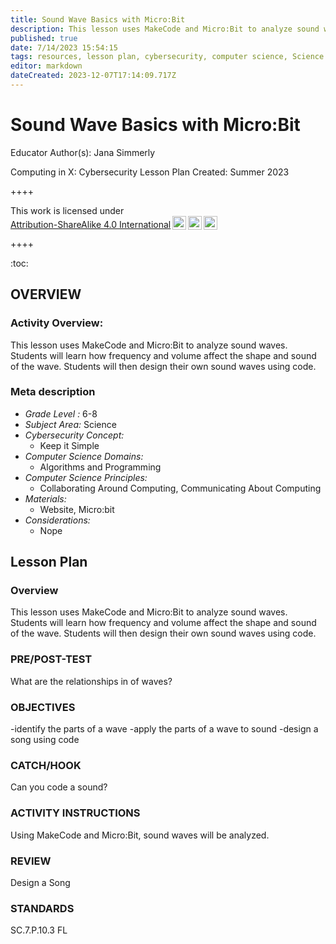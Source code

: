 ```yaml
---
title: Sound Wave Basics with Micro:Bit
description: This lesson uses MakeCode and Micro:Bit to analyze sound waves. Students will learn how frequency and volume affect the shape and sound of the wave.  Students will then design their own sound waves using code.
published: true
date: 7/14/2023 15:54:15
tags: resources, lesson plan, cybersecurity, computer science, Science 
editor: markdown
dateCreated: 2023-12-07T17:14:09.717Z
---
```

# Sound Wave Basics with Micro:Bit


Educator Author(s): Jana Simmerly


Computing in X: Cybersecurity Lesson Plan 
Created: Summer 2023


++++
<p xmlns:cc="http://creativecommons.org/ns#" >This work is licensed under <a href="http://creativecommons.org/licenses/by-sa/4.0/?ref=chooser-v1" target="_blank" rel="license noopener noreferrer" style="display:inline-block;">Attribution-ShareAlike 4.0 International<img style="height:22px!important;margin-left:3px;vertical-align:text-bottom;" src="https://mirrors.creativecommons.org/presskit/icons/cc.svg?ref=chooser-v1"><img style="height:22px!important;margin-left:3px;vertical-align:text-bottom;" src="https://mirrors.creativecommons.org/presskit/icons/by.svg?ref=chooser-v1"><img style="height:22px!important;margin-left:3px;vertical-align:text-bottom;" src="https://mirrors.creativecommons.org/presskit/icons/sa.svg?ref=chooser-v1"></a></p>
++++


:toc:



## OVERVIEW


### Activity Overview:  
This lesson uses MakeCode and Micro:Bit to analyze sound waves. Students will learn how frequency and volume affect the shape and sound of the wave.  Students will then design their own sound waves using code.


### Meta description
+ *Grade Level :* 6-8 
+ *Subject Area:* Science 
+ *Cybersecurity Concept:* 
   + Keep it Simple
+ *Computer Science Domains:*
   + Algorithms and Programming
+ *Computer Science Principles:*
   + Collaborating Around Computing, Communicating About Computing
+ *Materials:* 
   + Website, Micro:bit
+ *Considerations:*
   + Nope


## Lesson Plan
### Overview
This lesson uses MakeCode and Micro:Bit to analyze sound waves. Students will learn how frequency and volume affect the shape and sound of the wave.  Students will then design their own sound waves using code.


### PRE/POST-TEST
What are the relationships in of waves?


### OBJECTIVES
-identify the parts of a wave
-apply the parts of a wave to sound 
-design a song using code


### CATCH/HOOK
Can you code a sound?


### ACTIVITY INSTRUCTIONS
Using MakeCode and Micro:Bit, sound waves will be analyzed.






### REVIEW
Design a Song


### STANDARDS        
SC.7.P.10.3
FL